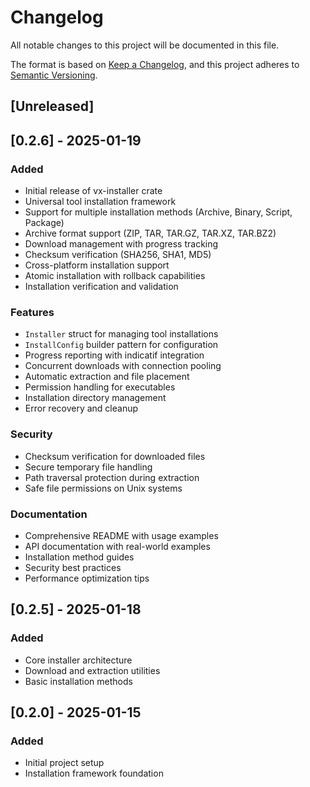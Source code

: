 # Changelog

All notable changes to this project will be documented in this file.

The format is based on [Keep a Changelog](https://keepachangelog.com/en/1.0.0/),
and this project adheres to [Semantic Versioning](https://semver.org/spec/v2.0.0.html).

## [Unreleased]

## [0.2.6] - 2025-01-19

### Added
- Initial release of vx-installer crate
- Universal tool installation framework
- Support for multiple installation methods (Archive, Binary, Script, Package)
- Archive format support (ZIP, TAR, TAR.GZ, TAR.XZ, TAR.BZ2)
- Download management with progress tracking
- Checksum verification (SHA256, SHA1, MD5)
- Cross-platform installation support
- Atomic installation with rollback capabilities
- Installation verification and validation

### Features
- `Installer` struct for managing tool installations
- `InstallConfig` builder pattern for configuration
- Progress reporting with indicatif integration
- Concurrent downloads with connection pooling
- Automatic extraction and file placement
- Permission handling for executables
- Installation directory management
- Error recovery and cleanup

### Security
- Checksum verification for downloaded files
- Secure temporary file handling
- Path traversal protection during extraction
- Safe file permissions on Unix systems

### Documentation
- Comprehensive README with usage examples
- API documentation with real-world examples
- Installation method guides
- Security best practices
- Performance optimization tips

## [0.2.5] - 2025-01-18

### Added
- Core installer architecture
- Download and extraction utilities
- Basic installation methods

## [0.2.0] - 2025-01-15

### Added
- Initial project setup
- Installation framework foundation